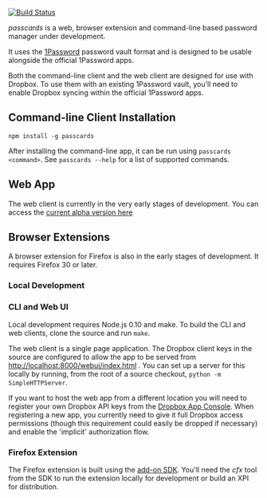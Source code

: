 [![Build Status](https://travis-ci.org/robertknight/1pass-web.png?branch=master)](https://travis-ci.org/robertknight/1pass-web)

*passcards* is a web, browser extension and command-line based password manager under development.

It uses the [1Password](https://agilebits.com/onepassword) password vault format and is designed
to be usable alongside the official 1Password apps.

Both the command-line client and the web client are designed
for use with Dropbox. To use them with an existing 1Password vault,
you'll need to enable Dropbox syncing within the official 1Password apps.

## Command-line Client Installation

```
npm install -g passcards
```

After installing the command-line app, it can be run using `passcards <command>`.
See `passcards --help` for a list of supported commands.

## Web App

The web client is currently in the very early stages of development.
You can access the [current alpha version here](https://robertknight.github.io/1pass-web/app/index.html)

## Browser Extensions

A browser extension for Firefox is also in the early stages of development. It requires Firefox 30 or later.

### Local Development

### CLI and Web UI

Local development requires Node.js 0.10 and make. To build the CLI and web clients, clone the source and run `make`.

The web client is a single page application. The Dropbox client keys in the source are configured to allow
the app to be served from [http://localhost:8000/webui/index.html](http://localhost:8000/webui/index.html) . You can set up a server for this locally
by running, from the root of a source checkout, `python -m SimpleHTTPServer`.

If you want to host the web app from a different location you will need to register your own Dropbox
API keys from the [Dropbox App Console]("https://www.dropbox.com/developers/apps"). When registering a new app,
you currently need to give it full Dropbox access permissions (though this requirement could easily be dropped
if necessary) and enable the 'implicit' authorization flow.

### Firefox Extension

The Firefox extension is built using the [add-on SDK](https://developer.mozilla.org/en-US/Add-ons/SDK). You'll need the _cfx_ tool from the SDK to run the extension locally for development or build an XPI for distribution.
